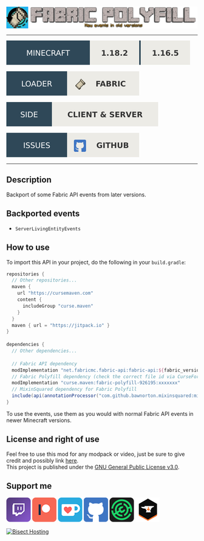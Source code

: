 ![Fabric Polyfill](https://raw.githubusercontent.com/crystal-nest/mod-fancy-assets/main/fabric-polyfill/banner.png)

---
![Minecraft](https://raw.githubusercontent.com/crystal-nest/mod-fancy-assets/main/minecraft/minecraft.svg)[![1.18.2](https://raw.githubusercontent.com/crystal-nest/mod-fancy-assets/main/minecraft/1-18-2.svg)](https://modrinth.com/mod/fabric-polyfill/versions?g=1.18.2)![Separator](https://raw.githubusercontent.com/crystal-nest/mod-fancy-assets/main/separator.svg)[![1.16.5](https://raw.githubusercontent.com/crystal-nest/mod-fancy-assets/main/minecraft/1-16-5.svg)](https://modrinth.com/mod/fabric-polyfill/versions?g=1.16.5)

![Loader](https://raw.githubusercontent.com/crystal-nest/mod-fancy-assets/main/loader/loader.svg)[![Fabric](https://raw.githubusercontent.com/crystal-nest/mod-fancy-assets/main/loader/fabric.svg)](https://modrinth.com/mod/fabric-polyfill/versions?l=fabric)

![Overlay](https://raw.githubusercontent.com/crystal-nest/mod-fancy-assets/main/side/client-server.svg)

![Issues](https://raw.githubusercontent.com/crystal-nest/mod-fancy-assets/main/github/issues.svg)[![GitHub](https://raw.githubusercontent.com/crystal-nest/mod-fancy-assets/main/github/github.svg)](https://github.com/crystal-nest/fabric-polyfill/issues)

---
## **Description**
Backport of some Fabric API events from later versions.

## **Backported events**
- `ServerLivingEntityEvents`

## **How to use**
To import this API in your project, do the following in your `build.gradle`:  
```groovy
repositories {
  // Other repositories...
  maven {
    url "https://cursemaven.com"
    content {
      includeGroup "curse.maven"
    }
  }
  maven { url = "https://jitpack.io" }
}

dependencies {
  // Other dependencies...

  // Fabric API dependency
  modImplementation "net.fabricmc.fabric-api:fabric-api:${fabric_version}"
  // Fabric Polyfill dependency (check the correct file id via CurseForge: select the file on the website, open "Curse Maven Snippet", and copy the line)
  modImplementation "curse.maven:fabric-polyfill-926195:xxxxxxx"
  // MixinSquared dependency for Fabric Polyfill
  include(api(annotationProcessor("com.github.bawnorton.mixinsquared:mixinsquared-fabric:0.1.1")))
}
```

To use the events, use them as you would with normal Fabric API events in newer Minecraft versions.

## **License and right of use**
Feel free to use this mod for any modpack or video, just be sure to give credit and possibly link [here](https://github.com/crystal-nest/fabric-polyfill#readme).  
This project is published under the [GNU General Public License v3.0](https://github.com/crystal-nest/fabric-polyfill/blob/master/LICENSE).

## **Support me**
[![Twitch](https://raw.githubusercontent.com/crystal-nest/mod-fancy-assets/main/twitch/twitch64.png "Twitch")](https://www.twitch.tv/crystal_spider_)
[![Patreon](https://raw.githubusercontent.com/crystal-nest/mod-fancy-assets/main/patreon/patreon64.png "Patreon")](https://www.patreon.com/crystalspider)
[![Ko-fi](https://raw.githubusercontent.com/crystal-nest/mod-fancy-assets/main/kofi/kofi64.png "Ko-fi")](https://ko-fi.com/crystalspider)
[![GitHub](https://raw.githubusercontent.com/crystal-nest/mod-fancy-assets/main/github/github64.png "My other projects")](https://github.com/crystal-nest)
[![Modrinth](https://raw.githubusercontent.com/crystal-nest/mod-fancy-assets/main/modrinth/modrinth64.png "Modrinth")](https://modrinth.com/user/CrystalSpider)
[![Curseforge](https://raw.githubusercontent.com/crystal-nest/mod-fancy-assets/main/curseforge/curseforge64.png "Curseforge")](https://www.curseforge.com/members/crystal_spider_/projects)

[![Bisect Hosting](https://www.bisecthosting.com/partners/custom-banners/d559b544-474c-4109-b861-1b2e6ca6026a.webp "Bisect Hosting")](https://bisecthosting.com/crystalspider)
